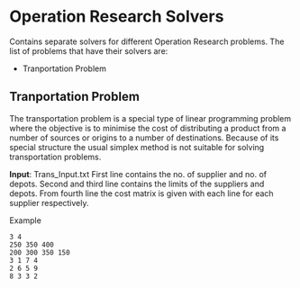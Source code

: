 # Operation Research Solvers

Contains separate solvers for different Operation Research problems. The list of problems that have their solvers are:

* Tranportation Problem

## Tranportation Problem

The transportation problem is a special type of linear programming problem where the objective is to minimise the cost of distributing a product from a number of sources or origins to a number of destinations. Because of its special structure the usual simplex method is not suitable for solving transportation problems.

**Input**: Trans_Input.txt
First line contains the no. of supplier and no. of depots.
Second and third line contains the limits of the suppliers and depots.
From fourth line the cost matrix is given with each line for each supplier respectively.

Example

```Text
3 4
250 350 400
200 300 350 150
3 1 7 4
2 6 5 9
8 3 3 2
```
